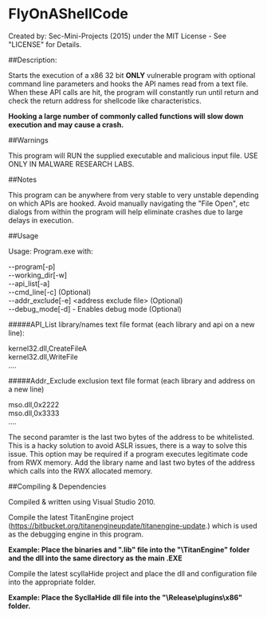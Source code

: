 # FlyOnAShellCode

Created by: Sec-Mini-Projects (2015) under the MIT License - See "LICENSE" for Details. 

##Description:

Starts the execution of a x86 32 bit **ONLY** vulnerable program with optional command line parameters and hooks the API names read from a text file.  When these API calls are hit, the program will constantly run until return and check the return address for shellcode like characteristics.

**Hooking a large number of commonly called functions will slow down execution and may cause a crash.**

##Warnings

This program will RUN the supplied executable and malicious input file. USE ONLY IN MALWARE RESEARCH LABS.

##Notes

This program can be anywhere from very stable to very unstable depending on which APIs are hooked.
Avoid manually navigating the "File Open", etc dialogs from within the program will help eliminate crashes due to large delays in execution.

##Usage

Usage: Program.exe with:

--program[-p] <Program full path and name> <br>
--working_dir[-w] <working directory> <br>
--api_list[-a] <API hook list path and name> <br>
--cmd_line[-c] <Cmd line arguments> (Optional) <br>
--addr_exclude[-e] \<address exclude file> (Optional) <br>
--debug_mode[-d] - Enables debug mode (Optional) <br>


#####API_List library/names text file format (each library and api on a new line):

kernel32.dll,CreateFileA <br>
kernel32.dll,WriteFile <br>
....

#####Addr_Exclude exclusion text file format (each library and address on a new line)

mso.dll,0x2222 <br>
mso.dll,0x3333 <br>
....

The second paramter is the last two bytes of the address to be whitelisted. This is a hacky solution to avoid ASLR issues, there is a way to solve this issue.  This option may be required if a program executes legitimate code from RWX memory.  Add the library name and last two bytes of the address which calls into the RWX allocated memory.


##Compiling & Dependencies

Compiled & written using Visual Studio 2010.

Compile the latest TitanEngine project (https://bitbucket.org/titanengineupdate/titanengine-update.) which is used as the debugging engine in this program.

**Example: Place the binaries and ".lib" file into the "<root>\TitanEngine\" folder and the dll into the same directory as the main .EXE**

Compile the latest scyllaHide project and place the dll and configuration file into the appropriate folder.

**Example: Place the SycllaHide dll file into the "<root>\Release\plugins\x86\" folder.**
